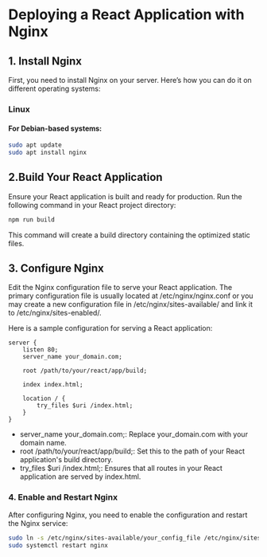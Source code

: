
# Deploying a React Application with Nginx

## 1. Install Nginx

First, you need to install Nginx on your server. Here’s how you can do it on different operating systems:

### Linux

#### For Debian-based systems:

```sh
sudo apt update
sudo apt install nginx
```
## 2.Build Your React Application

Ensure your React application is built and ready for production. Run the following command in your React project directory: 

```sh 
npm run build
```

This command will create a build directory containing the optimized static files.

## 3. Configure Nginx
Edit the Nginx configuration file to serve your React application. The primary configuration file is usually located at /etc/nginx/nginx.conf or you may create a new configuration file in /etc/nginx/sites-available/ and link it to /etc/nginx/sites-enabled/.

Here is a sample configuration for serving a React application:

```nginx
server {
    listen 80;
    server_name your_domain.com;

    root /path/to/your/react/app/build;

    index index.html;

    location / {
        try_files $uri /index.html;
    }
}
```

- server_name your_domain.com;: Replace your_domain.com with your domain name.
- root /path/to/your/react/app/build;: Set this to the path of your React application's build directory.
- try_files $uri /index.html;: Ensures that all routes in your React application are served by index.html.


### 4. Enable and Restart Nginx

After configuring Nginx, you need to enable the configuration and restart the Nginx service:

```sh
sudo ln -s /etc/nginx/sites-available/your_config_file /etc/nginx/sites-enabled/
sudo systemctl restart nginx
```
